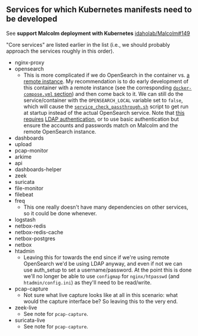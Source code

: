 ## Services for which Kubernetes manifests need to be developed

See **support Malcolm deployment with Kubernetes** [idaholab/Malcolm#149](https://github.com/idaholab/Malcolm/issues/149)

"Core services" are listed earlier in the list (i.e., we should probably approach the services roughly in this order).

* nginx-proxy
* opensearch
    - This is more complicated if we do OpenSearch in the container vs. [a remote instance](https://idaholab.github.io/Malcolm/docs/opensearch-instances.html#OpenSearchInstance). My recommendation is to do early development of this container with a remote instance (see the corresponding [`docker-compose.yml` section](https://github.com/idaholab/Malcolm/blob/0c14303f242ce1bae7e48b30ca7234c996930008/docker-compose-standalone.yml#L46-L68)) and then come back to it. We can still do the service/container with the `OPENSEARCH_LOCAL` variable set to `false`, which will cause the [`service_check_passthrough.sh`](https://github.com/idaholab/Malcolm/blob/main/shared/bin/service_check_passthrough.sh) script to get run at startup instead of the actual OpenSearch service. Note that [this requires](https://idaholab.github.io/Malcolm/docs/opensearch-instances.html#OpenSearchAuth) [LDAP authentication](https://idaholab.github.io/Malcolm/docs/authsetup.html#AuthLDAP), or to use basic authentication but ensure the accounts and passwords match on Malcolm and the remote OpenSearch instance.
* dashboards
* upload
* pcap-monitor
* arkime
* api
* dashboards-helper
* zeek
* suricata
* file-monitor
* filebeat
* freq
    - This one really doesn't have many dependencies on other services, so it could be done whenever.
* logstash
* netbox-redis
* netbox-redis-cache
* netbox-postgres
* netbox
* htadmin
    - Leaving this for towards the end since if we're using remote OpenSearch we'd be using LDAP anyway, and even if not we can use auth_setup to set a username/password. At the point this is done we'll no longer be able to use `configmap` for `nginx/htpasswd` (and `htadmin/config.ini`) as they'll need to be read/write.
* pcap-capture
    - Not sure what live capture looks like at all in this scenario: what would the capture interface be? So leaving this to the very end.
* zeek-live
    - See note for `pcap-capture`.
* suricata-live
    - See note for `pcap-capture`.